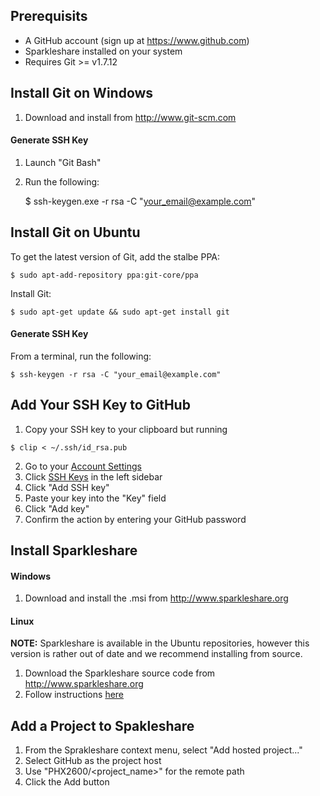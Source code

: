 ## Prerequisits

  * A GitHub account (sign up at https://www.github.com)
  * Sparkleshare installed on your system
  * Requires Git >= v1.7.12


## Install Git on Windows

  1. Download and install from http://www.git-scm.com

#### Generate SSH Key

  1. Launch "Git Bash"
  2. Run the following:
  
      $ ssh-keygen.exe -r rsa -C "your_email@example.com"


## Install Git on Ubuntu

To get the latest version of Git, add the stalbe PPA:

    $ sudo apt-add-repository ppa:git-core/ppa

Install Git:

    $ sudo apt-get update && sudo apt-get install git
    
#### Generate SSH Key

From a terminal, run the following:

    $ ssh-keygen -r rsa -C "your_email@example.com"


    
## Add Your SSH Key to GitHub

  1. Copy your SSH key to your clipboard but running
  
    $ clip < ~/.ssh/id_rsa.pub
    
  2. Go to your [Account Settings](https://github.com/settings)
  3. Click [SSH Keys](https://github.com/settings) in the left sidebar
  4. Click "Add SSH key"
  5. Paste your key into the "Key" field
  6. Click "Add key"
  7. Confirm the action by entering your GitHub password

## Install Sparkleshare

#### Windows

  1. Download and install the .msi from http://www.sparkleshare.org

#### Linux

**NOTE:** Sparkleshare is available in the Ubuntu repositories, however this version is
rather out of date and we recommend installing from source.

  1. Download the Sparkleshare source code from http://www.sparkleshare.org
  2. Follow instructions [here](https://github.com/hbons/SparkleShare/blob/master/SparkleShare/Linux/README.md)


## Add a Project to Spakleshare

  1. From the Sprakleshare context menu, select "Add hosted project..."
  2. Select GitHub as the project host
  3. Use "PHX2600/<project_name>" for the remote path
  4. Click the Add button